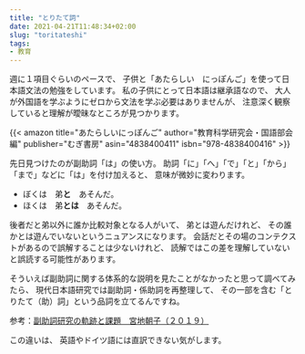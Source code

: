 ```yaml
---
title: "とりたて詞"
date: 2021-04-21T11:48:34+02:00
slug: "toritateshi"
tags:
- 教育
---
```

週に１項目ぐらいのペースで、
子供と「あたらしい　にっぽんご」を使って日本語文法の勉強をしています。
私の子供にとって日本語は継承語なので、
大人が外国語を学ぶようにゼロから文法を学ぶ必要はありませんが、
注意深く観察していると理解が曖昧なところが見つかります。

{{< amazon
    title="あたらしいにっぽんご"
    author="教育科学研究会・国語部会編"
    publisher="むぎ書房"
    asin="4838400411"
    isbn="978-4838400416" >}}

先日見つけたのが副助詞「は」の使い方。
助詞「に」「へ」「で」「と」「から」「まで」などに「は」を付け加えると、
意味が微妙に変わります。

* ぼくは　弟**と**　あそんだ。
* ほくは　弟**とは**　あそんだ。

後者だと弟以外に誰か比較対象となる人がいて、
弟とは遊んだけれど、
その誰かとは遊んでいないというニュアンスになります。
会話だとその場のコンテクストがあるので誤解することは少ないけれど、
読解ではこの差を理解していないと誤読する可能性があります。

そういえば副助詞に関する体系的な説明を見たことがなかったと思って調べてみたら、
現代日本語研究では副助詞・係助詞を再整理して、
その一部を含む「とりたて（助）詞」という品詞を立てるんですね。

参考：[副助詞研究の軌跡と課題　宮地朝子（２０１９）](https://ci.nii.ac.jp/naid/120006603087)

この違いは、
英語やドイツ語には直訳できない気がします。